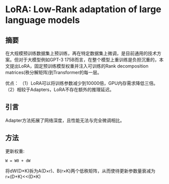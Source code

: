 # LoRA: Low-Rank adaptation of large language models

## 摘要
在大规模预训练数据集上预训练，再在特定数据集上微调，是目前通用的技术方案。但对于大模型例如GPT-3 175B而言，在整个模型上重训练是负担沉重的，本文提出LoRA，固定预训练模型权重并注入可训练的Rank decomposition matrices(秩分解矩阵)到Transformer的每一层。

优点：
（1）LoRA可以将训练参数减少到10000倍，GPU内存需求降低三倍。
（2）相较于Adapters，LoRA不存在额外的推理延迟。

## 引言

Adapter方法拓展了网络深度，且性能无法与完全微调相比。

## 方法

更新权重:
```
W = W0 + dW
```

将dW(D×K)拆为A(D×r)、B(r×K)两个低秩矩阵，从而使待更新参数量衰减为r×(D+K)<<(D×K)
